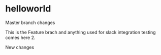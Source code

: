 
# helloworld

Master branch changes

This is the Feature brach and anything used for slack integration testing comes here 2.

New changes

